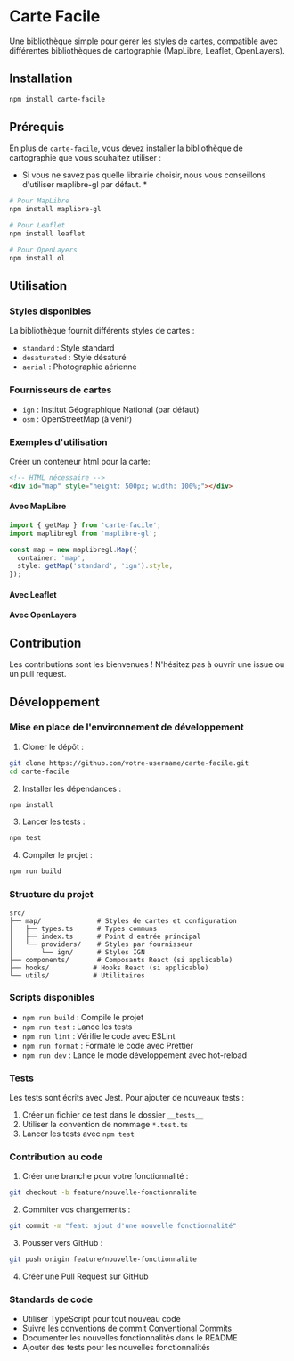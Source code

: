 # Carte Facile

Une bibliothèque simple pour gérer les styles de cartes, compatible avec différentes bibliothèques de cartographie (MapLibre, Leaflet, OpenLayers).

## Installation

```bash
npm install carte-facile
```

## Prérequis

En plus de `carte-facile`, vous devez installer la bibliothèque de cartographie que vous souhaitez utiliser :
* Si vous ne savez pas quelle librairie choisir, nous vous conseillons d'utiliser maplibre-gl par défaut. *

```bash
# Pour MapLibre
npm install maplibre-gl

# Pour Leaflet
npm install leaflet

# Pour OpenLayers
npm install ol
```

## Utilisation

### Styles disponibles

La bibliothèque fournit différents styles de cartes :

- `standard` : Style standard
- `desaturated` : Style désaturé
- `aerial` : Photographie aérienne

### Fournisseurs de cartes

- `ign` : Institut Géographique National (par défaut)
- `osm` : OpenStreetMap (à venir)

### Exemples d'utilisation

Créer un conteneur html pour la carte:

```html
<!-- HTML nécessaire -->
<div id="map" style="height: 500px; width: 100%;"></div>
```

#### Avec MapLibre

```typescript
import { getMap } from 'carte-facile';
import maplibregl from 'maplibre-gl';

const map = new maplibregl.Map({
  container: 'map',
  style: getMap('standard', 'ign').style,
});
```

#### Avec Leaflet

#### Avec OpenLayers


## Contribution

Les contributions sont les bienvenues ! N'hésitez pas à ouvrir une issue ou un pull request.

## Développement

### Mise en place de l'environnement de développement

1. Cloner le dépôt :
```bash
git clone https://github.com/votre-username/carte-facile.git
cd carte-facile
```

2. Installer les dépendances :
```bash
npm install
```

3. Lancer les tests :
```bash
npm test
```

4. Compiler le projet :
```bash
npm run build
```

### Structure du projet

```
src/
├── map/              # Styles de cartes et configuration
│   ├── types.ts      # Types communs
│   ├── index.ts      # Point d'entrée principal
│   └── providers/    # Styles par fournisseur
│       └── ign/      # Styles IGN
├── components/       # Composants React (si applicable)
├── hooks/           # Hooks React (si applicable)
└── utils/           # Utilitaires
```

### Scripts disponibles

- `npm run build` : Compile le projet
- `npm run test` : Lance les tests
- `npm run lint` : Vérifie le code avec ESLint
- `npm run format` : Formate le code avec Prettier
- `npm run dev` : Lance le mode développement avec hot-reload

### Tests

Les tests sont écrits avec Jest. Pour ajouter de nouveaux tests :

1. Créer un fichier de test dans le dossier `__tests__`
2. Utiliser la convention de nommage `*.test.ts`
3. Lancer les tests avec `npm test`

### Contribution au code

1. Créer une branche pour votre fonctionnalité :
```bash
git checkout -b feature/nouvelle-fonctionnalite
```

2. Commiter vos changements :
```bash
git commit -m "feat: ajout d'une nouvelle fonctionnalité"
```

3. Pousser vers GitHub :
```bash
git push origin feature/nouvelle-fonctionnalite
```

4. Créer une Pull Request sur GitHub

### Standards de code

- Utiliser TypeScript pour tout nouveau code
- Suivre les conventions de commit [Conventional Commits](https://www.conventionalcommits.org/)
- Documenter les nouvelles fonctionnalités dans le README
- Ajouter des tests pour les nouvelles fonctionnalités

